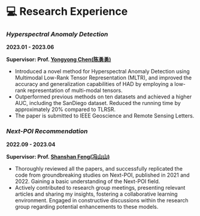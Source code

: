 # 💻 Research Experience
### *Hyperspectral Anomaly Detection*
**2023.01 - 2023.06**

**Supervisor: Prof. [Yongyong Chen(陈勇勇)](http://faculty.hitsz.edu.cn/chenyongyong)**


- Introduced a novel method for Hyperspectral Anomaly Detection using Multimodal Low-Rank Tensor Representation (MLTR), and improved the accuracy and generalization capabilities of HAD by employing a low-rank representation of multi-modal tensors.
- Outperformed previous methods on ten datasets and achieved a higher AUC, including the SanDiego dataset. Reduced the running time by approximately 20% compared to TLRSR.
- The paper is submitted to IEEE Geoscience and Remote Sensing Letters.

### *Next-POI Recommendation*
**2022.09 - 2023.04**

**Supervisor: Prof. [Shanshan Feng(冯山山)](https://www.a-star.edu.sg/cfar/about-cfar/our-team/feng-shanshan)**


- Thoroughly reviewed all the papers, and successfully replicated the code from groundbreaking studies on Next-POI, published in 2021 and 2022. Gaining a basic understanding of the Next-POI field.
- Actively contributed to research group meetings, presenting relevant articles and sharing my insights, fostering a collaborative learning environment. Engaged in constructive discussions within the research group regarding potential enhancements to these models.
